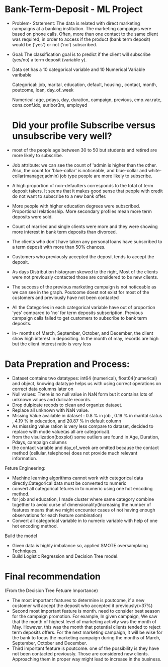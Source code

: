 # Bank-Term-Deposit - ML Project
- Problem- Statement:
The data is related with direct marketing campaigns at a banking institution. The marketing campaigns were based on phone calls. Often, more than one contact to the same client was required, in order to access if the product (bank term deposit) would be ('yes') or not ('no') subscribed.


- Goal:
The classification goal is to predict if the client will subscribe (yes/no) a term deposit (variable y).

- Data set has a 10 categorical variable and 10 Numerical Variable varibable

     Categorical:
     job, marital, education, default, housing , contact, month, poutcome, loan, day_of_week
     
     Numerical: 
     age, pdays, day, duration, campaign, previous, emp.var.rate, cons.conf.idx, euribor3m, employed
  # Did your profile Subscribe versus unsubscribe very well?    
- most of the people age between 30 to 50 but students and retired are more likely to subscribe.
- Job attribute: we can see the count of 'admin is higher than the other. Also, the count for 'blue-collar' is noticeable, and blue-collar and white-collar(manager,admin) job type   people are more likely to subscribe.    
- A high proportion of non-defaulters corresponds to the total of term deposit takers. It seems that it makes good sense that people with credit do not want to subscribe to a new   bank offer.
- More people with higher education degrees were subscribed. Proportional relationship. More secondary profiles mean more term deposits were sold.
- Count of married and single clients were more and they were showing more interest in bank term deposits than divorced.
- The clients who don't have taken any personal loans have subscribed to a term deposit with more than 50% chances.
- Customers who previously accepted the deposit tends to accept the deposit.
- As days Distribution histogram skewed to the right, Most of the clients were not previously contacted those are considered to be new clients.
- The success of the previous marketing campaign is not noticeable as we can see in the graph. Poutcome doest not exist for most of the customers and previously have not been       contacted 
- All the Categories in each categorical variable have out of proportion 'yes' compared to 'no' for term deposits subscription.
  Previous campaign calls failed to get customers to subscribe to bank term deposits.
- In- months of March, September, October, and December, the client show high interest in depositing. In the month of may, records are high but the client interest ratio is very     less

# Data Prepration and Process:
 
- Dataset contains two datatypes: int64 (numerical), float64(numerical) and object, knowing datatype helps us with using correct                                     operations on correct data columns later on
- Null values:  There is no null value in NaN form  but it contains lots of unknown values and dulicate records.
- Drop dulpicate recods to clean and organize dataset.
- Replace all unknown with NaN value.
- Missing Value available in dataset :  0.8 % in job , 0.19 % in marital status , 4.19 % in education, and 20.87 % in default     column 
- As misssing value ration is very less compare to dataset, decided to replace with mode value(as all are categorical).
- from the visulization(boxplot) some outliers are found in Age, Duration, Pdays, campaign columns
- the contact variable and day_of_week are omitted because the contact method (cellular, telephone) does not provide much         relevant information. 

Feture Engineering: 
- Machine learning algorithms cannot work with categorical data directly.Categorical data must be converted to numeric
- convert all categorical fetures in to numeric using one hot encoding method.
- for job and education, I made cluster where same category combine together to avoid curse of dimensionality(Increasing the         number of features means that we might encounter cases of not having enough observations for each feature combination)
- Convert all categorical variable in to numeric variable with help of one hot encoding method. 

Build the model
- Given data is highly imbalance so, applied SMOTE oversamplaing Techniques.
- Build Logistic Regression and Decision Tree model.


# Final recommendation 
(From the Decision Tree Fetuare Importance)
- The most important features to determine is poutcome, if a new customer will accept the deposit who accepted it previously(>37%)
- Second most important feature is month. need to consider best season for the campaign promotion. For example, In given campaign, We saw that the month of highest level of marketing activity was the month of May. However, this was the month that potential clients tended to reject term deposits offers. For the next marketing campaign, it will be wise for the bank to focus the marketing campaign during the months of March, September, October and December.
- Third important feature is poutcome. one of the possibility is they have not been contacted previously. Those are considered new clients. Approaching them in proper way might lead to increase in the business.



